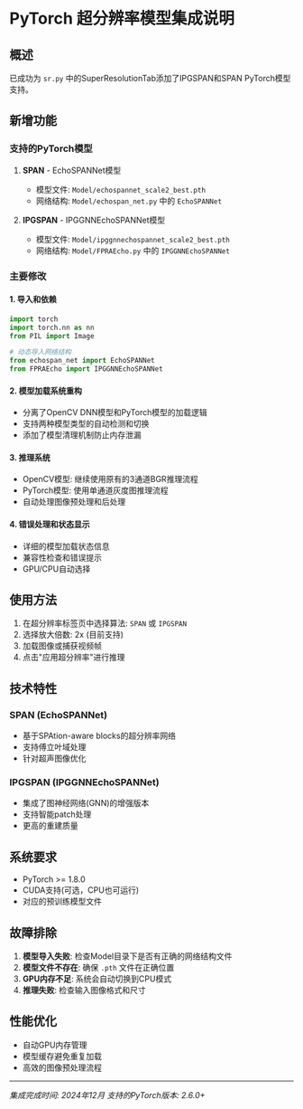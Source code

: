 # PyTorch 超分辨率模型集成说明

## 概述

已成功为 `sr.py` 中的SuperResolutionTab添加了IPGSPAN和SPAN PyTorch模型支持。

## 新增功能

### 支持的PyTorch模型

1. **SPAN** - EchoSPANNet模型
   - 模型文件: `Model/echospannet_scale2_best.pth`
   - 网络结构: `Model/echospan_net.py` 中的 `EchoSPANNet`

2. **IPGSPAN** - IPGGNNEchoSPANNet模型  
   - 模型文件: `Model/ipggnnechospannet_scale2_best.pth`
   - 网络结构: `Model/FPRAEcho.py` 中的 `IPGGNNEchoSPANNet`

### 主要修改

#### 1. 导入和依赖
```python
import torch
import torch.nn as nn
from PIL import Image

# 动态导入网络结构
from echospan_net import EchoSPANNet
from FPRAEcho import IPGGNNEchoSPANNet
```

#### 2. 模型加载系统重构
- 分离了OpenCV DNN模型和PyTorch模型的加载逻辑
- 支持两种模型类型的自动检测和切换
- 添加了模型清理机制防止内存泄漏

#### 3. 推理系统
- OpenCV模型: 继续使用原有的3通道BGR推理流程
- PyTorch模型: 使用单通道灰度图推理流程
- 自动处理图像预处理和后处理

#### 4. 错误处理和状态显示
- 详细的模型加载状态信息
- 兼容性检查和错误提示
- GPU/CPU自动选择

## 使用方法

1. 在超分辨率标签页中选择算法: `SPAN` 或 `IPGSPAN`
2. 选择放大倍数: 2x (目前支持)
3. 加载图像或捕获视频帧
4. 点击"应用超分辨率"进行推理

## 技术特性

### SPAN (EchoSPANNet)
- 基于SPAtion-aware blocks的超分辨率网络
- 支持傅立叶域处理
- 针对超声图像优化

### IPGSPAN (IPGGNNEchoSPANNet)  
- 集成了图神经网络(GNN)的增强版本
- 支持智能patch处理
- 更高的重建质量

## 系统要求

- PyTorch >= 1.8.0
- CUDA支持(可选，CPU也可运行)
- 对应的预训练模型文件

## 故障排除

1. **模型导入失败**: 检查Model目录下是否有正确的网络结构文件
2. **模型文件不存在**: 确保 `.pth` 文件在正确位置
3. **GPU内存不足**: 系统会自动切换到CPU模式
4. **推理失败**: 检查输入图像格式和尺寸

## 性能优化

- 自动GPU内存管理
- 模型缓存避免重复加载
- 高效的图像预处理流程

---

*集成完成时间: 2024年12月*
*支持的PyTorch版本: 2.6.0+* 